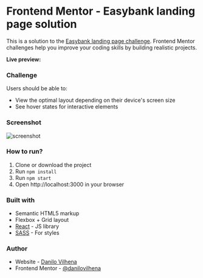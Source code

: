 # Frontend Mentor - Easybank landing page solution

This is a solution to the [Easybank landing page challenge](https://www.frontendmentor.io/challenges/easybank-landing-page-WaUhkoDN). Frontend Mentor challenges help you improve your coding skills by building realistic projects. 

**Live preview:** 

### Challenge

Users should be able to:
- View the optimal layout depending on their device's screen size
- See hover states for interactive elements

### Screenshot

![screenshot](https://user-images.githubusercontent.com/54288190/143667504-d3c798cc-55b6-4666-911e-e522eb8c9090.png)

### How to run?
  1. Clone or download the project
  2. Run `npm install`
  3. Run `npm start`
  4. Open http://localhost:3000 in your browser

### Built with

- Semantic HTML5 markup
- Flexbox + Grid layout
- [React](https://reactjs.org/) - JS library
- [SASS](https://sass-lang.com) - For styles

### Author

- Website - [Danilo Vilhena](https://danilovilhena.com)
- Frontend Mentor - [@danilovilhena](https://www.frontendmentor.io/profile/danilovilhena)
